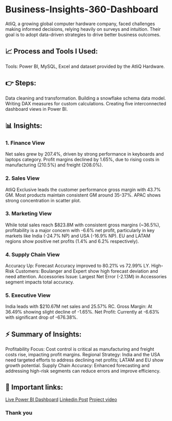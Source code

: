 # Business-Insights-360-Dashboard
AtliQ, a growing global computer hardware company, faced challenges making informed decisions, relying heavily on surveys and intuition. Their goal is to adopt data-driven strategies to drive better business outcomes.

## 📈 Process and Tools I Used:
Tools: Power BI, MySQL, Excel and dataset provided by the AtliQ Hardware.

## 👉 Steps:
Data cleaning and transformation.
Building a snowflake schema data model.
Writing DAX measures for custom calculations.
Creating five interconnected dashboard views in Power BI.

## 📊 Insights:
### 1. Finance View
Net sales grew by 207.4%, driven by strong performance in keyboards and laptops category.
Profit margins declined by 1.65%, due to rising costs in manufacturing (210.5%) and freight (208.0%).

### 2. Sales View
AtliQ Exclusive leads the customer performance gross margin with 43.7% GM.
Most products maintain consistent GM around 35-37%.
APAC shows strong concentration in scatter plot.

### 3. Marketing View
While total sales reach $823.8M with consistent gross margins (~36.5%), profitability is a major concern with -6.6% net profit, particularly in key markets like India (-24.7% NP) and USA (-16.9% NP).
EU and LATAM regions show positive net profits (1.4% and 6.2% respectively).

### 4. Supply Chain View
Accuracy Up: Forecast Accuracy improved to 80.21% vs 72.99% LY.
High-Risk Customers: Boulanger and Expert show high forecast deviation and need attention.
Accessories Issue: Largest Net Error (-2.13M) in Accessories segment impacts total accuracy.

### 5. Executive View
India leads with $210.67M net sales and 25.57% RC.
Gross Margin: At 36.49% showing slight decline of -1.65%.
Net Profit: Currently at -6.63% with significant drop of -676.38%.

## ⚡ Summary of Insights:
Profitability Focus: Cost control is critical as manufacturing and freight costs rise, impacting profit margins.
Regional Strategy: India and the USA need targeted efforts to address declining net profits; LATAM and EU show growth potential.
Supply Chain Accuracy: Enhanced forecasting and addressing high-risk segments can reduce errors and improve efficiency.

## 🔗 Important links:
[Live Power BI Dashboard](https://app.powerbi.com/view?r=eyJrIjoiN2FlZmVlYTMtZDVmMi00MGQ5LTlhMWMtYTJlZGZmMzRhODJlIiwidCI6ImM2ZTU0OWIzLTVmNDUtNDAzMi1hYWU5LWQ0MjQ0ZGM1YjJjNCJ9)
[Linkedin Post](https://www.linkedin.com/posts/saurabhchunekar_hello-linkedin-community-i-am-very-excited-activity-7281993003143958528-3k91?utm_source=share&utm_medium=member_desktop)
[Project video](https://www.youtube.com/embed/-yqsKL119HY?si=9iJaEZtGrYcZfWq5)

### Thank you
